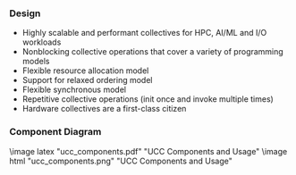 ### Design

* Highly scalable and performant collectives for HPC, AI/ML and I/O workloads
* Nonblocking collective operations that cover a variety of programming models
* Flexible resource allocation model
* Support for relaxed ordering model
* Flexible synchronous model
* Repetitive collective operations (init once and invoke multiple times)
* Hardware collectives are a first-class citizen

### Component Diagram

\image latex "ucc_components.pdf" "UCC Components and Usage"
\image html "ucc_components.png" "UCC Components and Usage"
